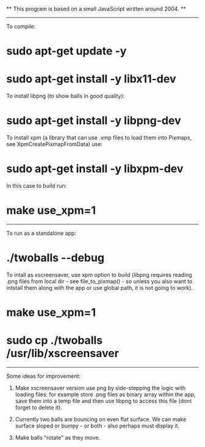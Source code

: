 ** This program is based on a small JavaScript written around 2004. **

*******************************************************************************************

To compile:

# sudo apt-get update -y
# sudo apt-get install -y libx11-dev

To install libpng (to show balls in good quality):

# sudo apt-get install -y libpng-dev

To install xpm (a library that can use .xmp files to load them into Pixmaps, see
  XpmCreatePixmapFromData) use:

# sudo apt-get install -y libxpm-dev

In this case to build run: 

# make use_xpm=1

*******************************************************************************************

To run as a standalone app:

# ./twoballs --debug

To intall as xscreensaver, use xpm option to build (libpng requires reading .png files 
from local dir - see file_to_pixmap() - so unless you also want to intstall them along 
with the app or use global path, it is not going to work).

# make use_xpm=1

# sudo cp ./twoballs /usr/lib/xscreensaver 

*******************************************************************************************

Some ideas for improvement:

1. Make xscreensaver version use png by side-stepping the logic with loading files:
    for example store .png files as binary array within the app, save them into a temp file and then use libpng to access this file (dont forget to delete it).

2. Currently two balls are bouncing on even flat surface. We can make surface sloped or
    bumpy - or both - also perhaps must display it.

3. Make balls "rotate" as they move.    






